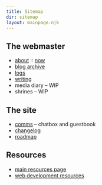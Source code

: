 ```yaml
---
title: Sitemap
dir: sitemap
layout: mainpage.njk
---
```


## The webmaster

- [about](/about) :: [now](/now)
- [blog archive](/blog)
- [logs](/logs)
- [writing](/writing)
- media diary – WIP
- shrines – WIP

## The site

- [comms](/comms) – chatbox and guestbook
- [changelog](/changelog)
- [roadmap](/roadmap)

## Resources

- [main resources page](/resources)
- [web development resources](/resources/dev)
